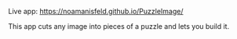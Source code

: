 Live app: https://noamanisfeld.github.io/PuzzleImage/

This app cuts any image into pieces of a puzzle and lets you build it.
